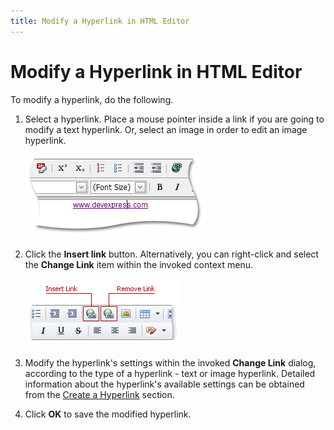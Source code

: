 ```yaml
---
title: Modify a Hyperlink in HTML Editor
---
```

# Modify a Hyperlink in HTML Editor
To modify a hyperlink, do the following.
1. Select a hyperlink. Place a mouse pointer inside a link if you are going to modify a text hyperlink. Or, select an image in order to edit an image hyperlink.
	
	![ASPxHtmlEditor-selected hyperlink](../../../images/img7375.png)
2. Click the **Insert link** button. Alternatively, you can right-click and select the **Change Link** item within the invoked context menu.
	
	![ASPxHtmlEditor-CreateHyperlink](../../../images/img7362.png)
3. Modify the hyperlink's settings within the invoked **Change Link** dialog, according to the type of a hyperlink - text or image hyperlink. Detailed information about the hyperlink's available settings can be obtained from the [Create a Hyperlink](create-a-hyperlink-in-html-editor.md) section.
4. Click **OK** to save the modified hyperlink.